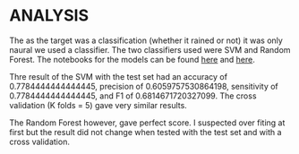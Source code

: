 # ANALYSIS
The as the target was a classification (whether it rained or not) it was only naural we used a classifier. The two classifiers used were SVM and Random Forest. The notebooks for the models can be found [here](Notebooks/classifier_svm) and [here](Notebooks/classifier_randomforest).

Thre result of the SVM with the test set had an
accuracy of 0.7784444444444445, precision of 0.6059757530864198, sensitivity of 0.7784444444444445, and
F1 of 0.6814671720327099. The cross validation (K folds = 5) gave very similar results.

The Random Forest however, gave perfect score. I suspected over fiting at first but the result did not change when tested with the test set and with a cross validation.